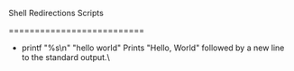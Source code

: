 Shell Redirections Scripts

==========================

 * printf "%s\n" "hello world"        Prints "Hello, World" followed by a new line to the standard output.\